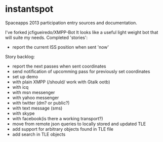 instantspot
===========

Spaceapps 2013 participation entry sources and documentation.

I've forked jcfigueiredo/XMPP-Bot
It looks like a useful light weight bot that will suite my needs.
Completed 'stories':
 - report the current ISS position when sent 'now'

Story backlog:
 - report the next passes when sent coordinates
 - send notification of upcomming pass for previously set coordinates
 - set up demo
  - with plain XMPP (/should/ work with Gtalk ootb)
  - with icq
  - with msn messenger
  - with yahoo messenger
  - with twitter (dm? or public?)
  - with text message (sms)
  - with skype
  - with facebook(is there a working transport?)
 - move from remote json queries to locally stored and updated TLE
 - add support for arbitrary objects found in TLE file
 - add search in TLE objects
